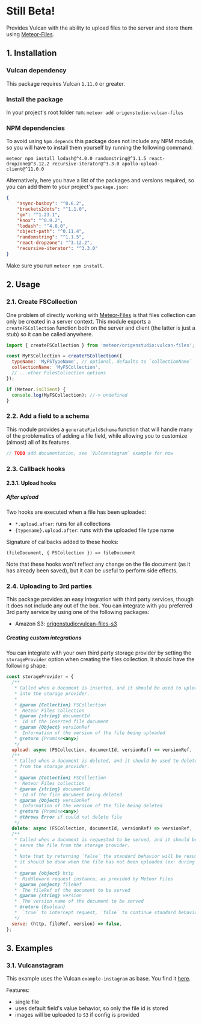 # Still Beta!

Provides Vulcan with the ability to upload files to the server and store them using [Meteor-Files](https://github.com/VeliovGroup/Meteor-Files).

## 1. Installation

### Vulcan dependency

This package requires Vulcan `1.11.0` or greater.

### Install the package

In your project's root folder run:
`meteor add origenstudio:vulcan-files`

### NPM dependencies

To avoid using `Npm.depends` this package does not include any NPM module, so you will have to install them yourself by running the following command:

```
meteor npm install lodash@^4.0.0 randomstring@^1.1.5 react-dropzone@^3.12.2 recursive-iterator@^3.3.0 apollo-upload-client@^11.0.0
```

Alternatively, here you have a list of the packages and versions required, so you can add them to your project's `package.json`:

```json
{
    "async-busboy": "^0.6.2",
    "brackets2dots": "^1.1.0",
    "gm": "^1.23.1",
    "knox": "^0.9.2",
    "lodash": "^4.0.0",
    "object-path": "^0.11.4",
    "randomstring": "^1.1.5",
    "react-dropzone": "^3.12.2",
    "recursive-iterator": "^3.3.0"
}
```

Make sure you run `meteor npm install`.

## 2. Usage

### 2.1. Create FSCollection

One problem of directly working with [Meteor-Files](https://github.com/VeliovGroup/Meteor-Files) is that files collection can only be created in a server context. This module exports a `createFSCollection` function both on the server and client (the latter is just a stub) so it can be called anywhere.

```js
import { createFSCollection } from 'meteor/origenstudio:vulcan-files';

const MyFSCollection = createFSCollection({
  typeName: 'MyFSTypeName', // optional, defaults to `collectionName`
  collectionName: 'MyFSCollection',
  // ...other FilesCollection options
});

if (Meteor.isClient) {
  console.log(MyFSCollection); //-> undefined
}
```

### 2.2. Add a field to a schema

This module provides a `generateFieldSchema` function that will handle many of the problematics of adding a file field, while allowing you to customize (almost) all of its features.

```js
// TODO add documentation, see `Vulcanstagram` example for now
```

### 2.3. Callback hooks

#### 2.3.1. Upload hooks

##### After upload

Two hooks are executed when a file has been uploaded: 

- `*.upload.after`: runs for all collections 
- `{typename}.upload.after`: runs with the uploaded file type name

Signature of callbacks added to these hooks:

```
(fileDocument, { FSCollection }) => fileDocument
```

Note that these hooks won't reflect any change on the file document (as it has already been saved), but it can be useful to perform side effects.

### 2.4. Uploading to 3rd parties

This package provides an easy integration with third party services, though it does not include any out of the box. You can integrate with you preferred 3rd party service by using one of the following packages:

- Amazon S3: [origenstudio:vulcan-files-s3](https://github.com/OrigenStudio/vulcan-files-s3)

##### Creating custom integrations

You can integrate with your own third party storage provider by setting the `storageProvider` option when creating the files collection. It should have the following shape:

```js
const storageProvider = {
  /**
   * Called when a document is inserted, and it should be used to upload the file
   * into the storage provider.
   * 
   * @param {Collection} FSCollection
   *  Meteor Files collection
   * @param {string} documentId
   *  Id of the inserted file document
   * @param {Object} versionRef
   *  Information of the version of the file being uploaded
   * @return {Promise<any>}
   */
  upload: async (FSCollection, documentId, versionRef) => versionRef,
  /**
   * Called when a document is deleted, and it should be used to delete the file
   * from the storage provider.
   * 
   * @param {Collection} FSCollection
   *  Meteor Files collection
   * @param {string} documentId
   *  Id of the file document being deleted
   * @param {Object} versionRef
   *  Information of the version of the file being deleted
   * @return {Promise<any>}
   * @throws Error if could not delete file
   */
  delete: async (FSCollection, documentId, versionRef) => versionRef,
  /**
   * Called when a document is requested to be served, and it should be used to
   * serve the file from the storage provider.
   * 
   * Note that by returning `false` the standard behavior will be resumed, and
   * it should be done when the file has not been uploaded (ex: during upload).
   * 
   * @param {object} http
   *  Middleware request instance, as provided by Meteor Files
   * @param {object} fileRef
   *  The fileRef of the document to be served
   * @param {string} version
   *  The version name of the document to be served
   * @return {Boolean}
   *  `true` to intercept request, `false` to continue standard behaviour
   */
  serve: (http, fileRef, version) => false,
};
```

## 3. Examples

### 3.1. Vulcanstagram

This example uses the Vulcan `example-instagram` as base. You find it [here](https://github.com/OrigenStudio/vulcan-files-simple-example).

Features:

- single file
- uses default field's value behavior, so only the file id is stored
- images will be uploaded to `S3` if config is provided
